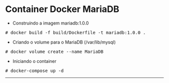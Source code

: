 # Container Docker MariaDB

- Construíndo a imagem mariadb:1.0.0
<pre>
# docker build -f build/Dockerfile -t mariadb:1.0.0 .
</pre>
- Criando o volume para o MariaDB (/var/lib/mysql)
<pre>
# docker volume create --name MariaDB
</pre>
- Iniciando o container
<pre>
# docker-compose up -d
</pre>
<hr>


